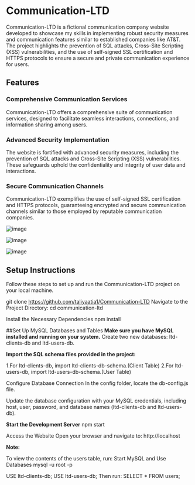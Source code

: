 # Communication-LTD

Communication-LTD is a fictional communication company website developed to showcase my skills in implementing robust security measures and communication features similar to established companies like AT&T. The project highlights the prevention of SQL attacks, Cross-Site Scripting (XSS) vulnerabilities, and the use of self-signed SSL certification and HTTPS protocols to ensure a secure and private communication experience for users.

## Features

### Comprehensive Communication Services
Communication-LTD offers a comprehensive suite of communication services, designed to facilitate seamless interactions, connections, and information sharing among users.

### Advanced Security Implementation
The website is fortified with advanced security measures, including the prevention of SQL attacks and Cross-Site Scripting (XSS) vulnerabilities. These safeguards uphold the confidentiality and integrity of user data and interactions.

### Secure Communication Channels
Communication-LTD exemplifies the use of self-signed SSL certification and HTTPS protocols, guaranteeing encrypted and secure communication channels similar to those employed by reputable communication companies.



![image](https://github.com/user-attachments/assets/143ab5ed-abd9-48bd-b36c-2a26a53cbfa3)


![image](https://github.com/user-attachments/assets/2ef9674f-9cf7-4c59-99c5-3e5bc2b18290)


![image](https://github.com/user-attachments/assets/ca45fe4c-dbf1-4983-995f-084c59151f97)


## Setup Instructions

Follow these steps to set up and run the Communication-LTD project on your local machine.

git clone https://github.com/taliyaatia1/Communication-LTD
Navigate to the Project Directory:
  cd communication-ltd

Install the Necessary Dependencies
  npm install


##Set Up MySQL Databases and Tables
**Make sure you have MySQL installed and running on your system.**
Create two new databases: ltd-clients-db and ltd-users-db.

 **Import the SQL schema files provided in the project:**

  1.For ltd-clients-db, import ltd-clients-db-schema.(Client Table)
  2.For ltd-users-db, import ltd-users-db-schema.(User Table)
  
Configure Database Connection
In the config folder, locate the db-config.js file.

Update the database configuration with your MySQL credentials, including host, user, password, and database names (ltd-clients-db and ltd-users-db).

**Start the Development Server**
npm start

Access the Website
Open your browser and navigate to: http://localhost

**Note:**

To view the contents of the users table, run:
Start MySQL and Use Databases
mysql -u root -p

USE ltd-clients-db;
USE ltd-users-db;
Then run:
SELECT * FROM users;






